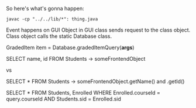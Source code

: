 So here's what's gonna happen:
```
javac -cp "../../lib/*": thing.java
```


Event happens on GUI
Object in GUI class sends request to the class object.
Class object calls the static Database class.


GradedItem item = Database.gradedItemQuery(**args**)




SELECT name, id FROM Students -> someFrontendObject

vs

SELECT * FROM Students -> someFrontendObject.getName() and .getId()

SELECT * FROM Students, Enrolled
WHERE Enrolled.courseId = query.courseId AND
Students.sid = Enrolled.sid




